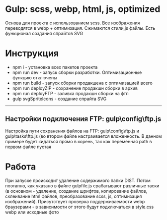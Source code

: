 # Gulp: scss, webp, html, js, optimized
Основа для проекта с использованием scss. Все изображения переводятся в webp + оптимизация. Сжимаются стили,js файлы. Есть функционал создания спрайтов SVG

# Инструкция #
+ npm i - установка всех пакетов проекта
+ npm run dev - запуск сборки разработки. Оптимизационные функцию отключены
+ npm run build - запуск сборки продакшена с оптимизацией всего
+ npm run deployZIP - сохранение продакшн сборки в архив
+ npm run deployFTP - заливка продакшн сборки на фтп
+ gulp svgSpriteIcons  - создание спрайта SVG

---
Настройки подключения FTP:  gulp\config\ftp.js
---
Настройка пути сохранения файлов на FTP: gulp\config\ftp.js и gulp\tasks\ftp.js (во втором файле настраивается вложенность. В данном примере будет кидаться прямо в корень, так как переменная path в первом файле пустая
# Работа #
При запуске происходит удаление содержимого папки DIST. Потом поэтапно, как указано в файле gulpfile.js срабатывают различные таски (в основном - удаление, создание шрифтов, копирование файлов, склеивание html файлов, преобразование scss, js, оптимизация изображений). Присутствует проверка поддерживаемости webp браузерами - в зависимости от этого будут подключаться в style.css webp или исходные фото


<pre>
    <code>
    <picture>
        <source srcset="@img/NAME_PICTURE-sm.webp" media="(max-width: 640px)" type="image/webp" />
        <source srcset="@img/NAME_PICTURE-md.webp" media="(max-width: 768px)" type="image/webp" />
        <source srcset="@img/NAME_PICTURE-lg.webp" media="(max-width: 1024px)" type="image/webp" />
        <source srcset="@img/NAME_PICTURE.webp" type="image/webp" />
        <img src="@img/NAME_PICTURE.jpg" class="" alt="" />
    </picture>

    </code>
</pre>
